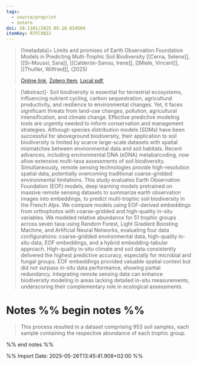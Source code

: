 ```yaml
---
tags:
  - source/preprint
  - zotero
doi: 10.1101/2025.05.16.654504
itemKey: R7FCXN2J
---
```

>[!metadata]+
> Limits and promises of Earth Observation Foundation Models in Predicting Multi-Trophic Soil Biodiversity
> [[Cerna, Selene]], [[Si-Moussi, Sara]], [[Calderón-Sanou, Irene]], [[Miele, Vincent]], [[Thuiller, Wilfried]], 
>  (2025)
> 
> [Online link](https://www.biorxiv.org/content/10.1101/2025.05.16.654504v1), [Zotero Item](zotero://select/library/items/R7FCXN2J), [Local pdf](file://C:/Users/aburg/Documents/references/zotero/storage/I6VLY9A9/Cerna2025_Limitspromises.pdf), 

>[!abstract]-
>Soil biodiversity is essential for terrestrial ecosystems, influencing nutrient cycling, carbon sequestration, agricultural productivity, and resilience to environmental changes. Yet, it faces significant threats from land-use changes, pollution, agricultural intensification, and climate change. Effective predictive modeling tools are urgently needed to inform conservation and management strategies. Although species distribution models (SDMs) have been successful for aboveground biodiversity, their application to soil biodiversity is limited by scarce large-scale datasets with spatial mismatches between environmental data and soil habitats. Recent advances, including environmental DNA (eDNA) metabarcoding, now allow extensive multi-taxa assessments of soil biodiversity. Simultaneously, remote sensing technologies provide high-resolution spatial data, potentially overcoming traditional coarse-gridded environmental limitations. This study evaluates Earth Observation Foundation (EOF) models, deep learning models pretrained on massive remote sensing datasets to summarize earth observation images into embeddings, to predict multi-trophic soil biodiversity in the French Alps. We compare models using EOF-derived embeddings from orthophotos with coarse-gridded and high-quality in-situ variables. We modeled relative abundance for 51 trophic groups across seven taxa using Random Forest, Light Gradient Boosting Machine, and Artificial Neural Networks, evaluating four data configurations: coarse-gridded environmental data, high-quality in-situ data, EOF embeddings, and a hybrid embedding-tabular approach. High-quality in-situ climate and soil data consistently delivered the highest predictive accuracy, especially for microbial and fungal groups. EOF embeddings provided valuable spatial context but did not surpass in-situ data performance, showing partial redundancy. Integrating remote sensing data can enhance biodiversity modeling in areas lacking detailed in-situ measurements, underscoring their complementary role in ecological assessments.

# Notes %% begin notes %%
> This process resulted  in a dataset comprising 953 soil samples, each sample containing the respective abundance of each trophic group.


%% end notes %%




%% Import Date: 2025-05-26T13:45:41.908+02:00 %%
